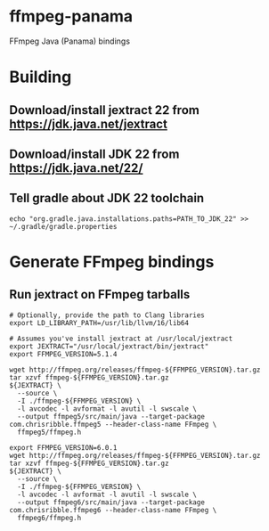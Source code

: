 # ffmpeg-panama
FFmpeg Java (Panama) bindings

# Building
## Download/install jextract 22 from https://jdk.java.net/jextract
## Download/install JDK 22 from https://jdk.java.net/22/
## Tell gradle about JDK 22 toolchain
```
echo "org.gradle.java.installations.paths=PATH_TO_JDK_22" >> ~/.gradle/gradle.properties
```

# Generate FFmpeg bindings
## Run jextract on FFmpeg tarballs
```
# Optionally, provide the path to Clang libraries
export LD_LIBRARY_PATH=/usr/lib/llvm/16/lib64

# Assumes you've install jextract at /usr/local/jextract
export JEXTRACT="/usr/local/jextract/bin/jextract"
export FFMPEG_VERSION=5.1.4

wget http://ffmpeg.org/releases/ffmpeg-${FFMPEG_VERSION}.tar.gz
tar xzvf ffmpeg-${FFMPEG_VERSION}.tar.gz
${JEXTRACT} \
  --source \
  -I ./ffmpeg-${FFMPEG_VERSION} \
  -l avcodec -l avformat -l avutil -l swscale \
  --output ffmpeg5/src/main/java --target-package com.chrisribble.ffmpeg5 --header-class-name FFmpeg \
  ffmpeg5/ffmpeg.h

export FFMPEG_VERSION=6.0.1
wget http://ffmpeg.org/releases/ffmpeg-${FFMPEG_VERSION}.tar.gz
tar xzvf ffmpeg-${FFMPEG_VERSION}.tar.gz
${JEXTRACT} \
  --source \
  -I ./ffmpeg-${FFMPEG_VERSION} \
  -l avcodec -l avformat -l avutil -l swscale \
  --output ffmpeg6/src/main/java --target-package com.chrisribble.ffmpeg6 --header-class-name FFmpeg \
  ffmpeg6/ffmpeg.h
```
